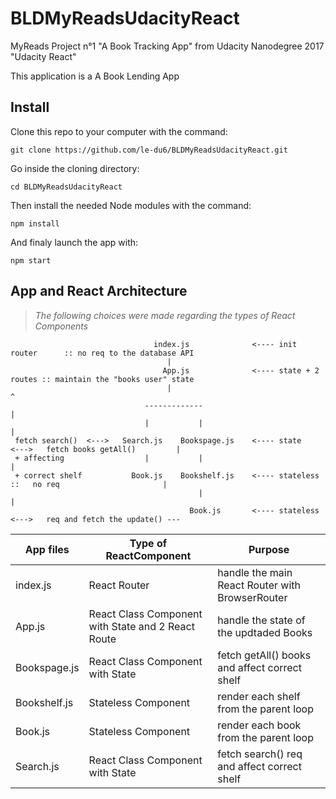 # BLDMyReadsUdacityReact
MyReads Project n°1 "A Book Tracking App" from Udacity Nanodegree 2017 "Udacity React"

This application is a A Book Lending App

## Install
Clone this repo to your computer with the command:
 ``` shell
 git clone https://github.com/le-du6/BLDMyReadsUdacityReact.git
 ```

Go inside the cloning directory:
 ``` shell
 cd BLDMyReadsUdacityReact
 ```

Then install the needed Node modules with the command:
 ``` shell
 npm install
 ```

And finaly launch the app with: 
 ``` shell
 npm start
 ```

## App and React Architecture
> *The following choices were made regarding the types of React Components*

 ``` shell
                                 index.js              <---- init router      :: no req to the database API
                                    |
                                   App.js              <---- state + 2 routes :: maintain the "books user" state
                                    |                                                                        ^
                               -------------                                                                 |
                               |           |                                                                 |
  fetch search()  <--->   Search.js    Bookspage.js    <---- state      <--->   fetch books getAll()         |
  + affecting                  |           |                                                                 | 
  + correct shelf           Book.js    Bookshelf.js    <---- stateless     ::   no req                       |
                                           |                                                                 |
                                         Book.js       <---- stateless  <--->   req and fetch the update() ---
 ```

App files | Type of ReactComponent | Purpose
--- | --- | ---
index.js | React Router | handle the main React Router with BrowserRouter
App.js | React Class Component with State and 2 React Route | handle the state of the updtaded Books 
Bookspage.js | React Class Component with State | fetch getAll() books and affect correct shelf
Bookshelf.js | Stateless Component | render each shelf from the parent loop 
Book.js | Stateless Component | render each book from the parent loop
Search.js | React Class Component with State  | fetch search() req and affect correct shelf 

